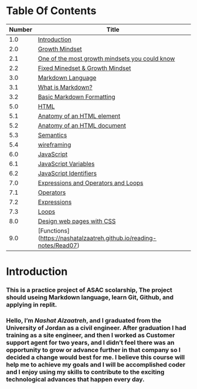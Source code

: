 # Table Of Contents 


Number | Title 
------------ | -------------
1.0 | [ Introduction](https://nashatalzaatreh.github.io/reading-notes/#this-is-a-practice-project-of-asac-scolarship-the-project-should-useing-markdown-language-learn-git--github-and-applying-in-replit)
2.0 | [ Growth Mindset](https://nashatalzaatreh.github.io/reading-notes/Growth)
2.1 | [ One of the most growth mindsets you could know](https://nashatalzaatreh.github.io/reading-notes/Growth#one-of-the-most-growth-mindsets-you-could-know)
2.2| [ Fixed Minedset & Growth Mindset](https://nashatalzaatreh.github.io/reading-notes/Growth#to-make-the-distinction-between-a-growth-mindset-and-a-fixed-mindset-clearer-we-have-provided-this-table-with-growth-mindset-examples-and-fixed-mindset-examples)
3.0| [Markdown Language](https://nashatalzaatreh.github.io/reading-notes/Markdown)
3.1 | [ What is Markdown?](https://nashatalzaatreh.github.io/reading-notes/Markdown#what-is-markdown)
3.2| [ Basic Markdown Formatting](https://nashatalzaatreh.github.io/reading-notes/Markdown#basic-markdown-formatting)
5.0| [HTML](https://nashatalzaatreh.github.io/reading-notes/Read03)
5.1| [Anatomy of an HTML element](https://nashatalzaatreh.github.io/reading-notes/Read03#anatomy-of-an-html-element)
5.2| [Anatomy of an HTML document](https://nashatalzaatreh.github.io/reading-notes/Read03#anatomy-of-an-html-document)
5.3| [Semantics](https://nashatalzaatreh.github.io/reading-notes/Read03#semantics)
5.4| [wireframing](https://nashatalzaatreh.github.io/reading-notes/Read03#an-introduction-to-wireframing)
6.0| [JavaScript](https://nashatalzaatreh.github.io/reading-notes/Read04)
6.1| [JavaScript Variables](https://nashatalzaatreh.github.io/reading-notes/Read04#javascript-variables)
6.2| [JavaScript Identifiers](https://nashatalzaatreh.github.io/reading-notes/Read04#javascript-identifiers)
7.0| [Expressions and Operators and Loops](https://nashatalzaatreh.github.io/reading-notes/Read05)
7.1 | [Operators](https://nashatalzaatreh.github.io/reading-notes/Read05#operators)
7.2| [Expressions](https://nashatalzaatreh.github.io/reading-notes/Read05#expressions)
7.3| [Loops](https://nashatalzaatreh.github.io/reading-notes/Read05#loops)
8.0| [Design web pages with CSS](https://nashatalzaatreh.github.io/reading-notes/Read06)
9.0 | [Functions] (https://nashatalzaatreh.github.io/reading-notes/Read07)











# Introduction

### This is a practice project of ASAC scolarship, The project should useing Markdown language, learn Git,  Github, and applying in replit.

### Hello, I’m ***Nashat Alzaatreh***, and I graduated from the University of Jordan as a civil engineer. After graduation I had training as a site engineer, and then I worked as Customer support agent for two years, and I didn’t feel there was an opportunity to grow or advance further in that company so I decided a change would best for me. I believe this course will help me to achieve my goals and I will be accomplished coder and I enjoy using my skills to contribute to the exciting technological advances that happen every day.

